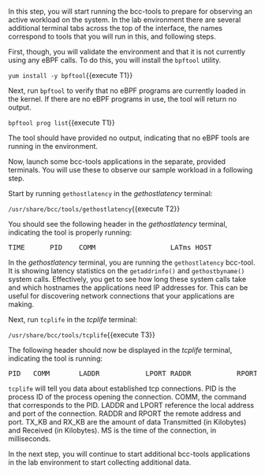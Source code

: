 In this step, you will start running the bcc-tools to prepare for observing
an active workload on the system.  In the lab environment there are several 
additional terminal tabs across the top of the interface, the names correspond
to tools that you will run in this, and following steps.

First, though, you will validate the environment and that it is not currently
using any eBPF calls.  To do this, you will install the `bpftool` utility.  

`yum install -y bpftool`{{execute T1}}

Next, run `bpftool` to verify that no eBPF programs are currently loaded in 
the kernel.  If there are no eBPF programs in use, the tool will return no
output.

`bpftool prog list`{{execute T1}}

The tool should have provided no output, indicating that no eBPF tools are
running in the environment.

Now, launch some bcc-tools applications in the separate, provided terminals.
You will use these to observe our sample workload in a following step.

Start by running `gethostlatency` in the *gethostlatency* terminal:

`/usr/share/bcc/tools/gethostlatency`{{execute T2}}

You should see the following header in the *gethostlatency* terminal, 
indicating the tool is properly running:

<pre class="file">
TIME      PID    COMM                  LATms HOST
</pre>

In the *gethostlatency* terminal, you are running the `gethostlatency` bcc-tool.
It is showing latency statistics on the `getaddrinfo()` and `gethostbyname()` 
system calls. Effectively, you get to see how long these system calls take and 
which hostnames the applications need IP addresses for. This can be useful for 
discovering network connections that your applications are making.


Next, run `tcplife` in the *tcplife* terminal:

`/usr/share/bcc/tools/tcplife`{{execute T3}}

The following header should now be displayed in the *tcplife* terminal, 
indicating the tool is running:

<pre class="file">
PID   COMM       LADDR           LPORT RADDR           RPORT TX_KB RX_KB MS
</pre>

`tcplife` will tell you data about established tcp connections.  PID is the
process ID of the process opening the connection.  COMM, the command that
corresponds to the PID.  LADDR and LPORT reference the local address and port 
of the connection. RADDR and RPORT the remote address and port.  TX_KB and
RX_KB are the amount of data Transmitted (in Kilobytes) and Received (in
Kilobytes).  MS is the time of the connection, in milliseconds.

In the next step, you will continue to start additional bcc-tools applications
in the lab environment to start collecting additional data.


